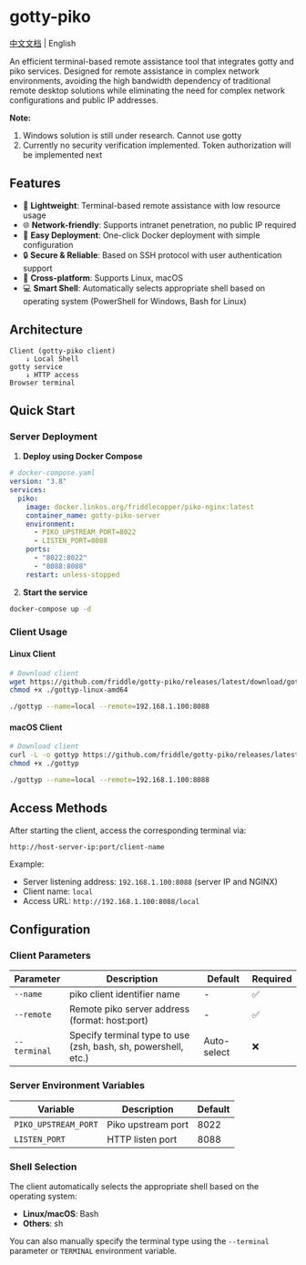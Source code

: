 # gotty-piko

[中文文档](README_CN.md) | English

An efficient terminal-based remote assistance tool that integrates gotty and piko services. Designed for remote assistance in complex network environments, avoiding the high bandwidth dependency of traditional remote desktop solutions while eliminating the need for complex network configurations and public IP addresses.

**Note:**
1. Windows solution is still under research. Cannot use gotty
2. Currently no security verification implemented. Token authorization will be implemented next

## Features

- 🚀 **Lightweight**: Terminal-based remote assistance with low resource usage
- 🌐 **Network-friendly**: Supports intranet penetration, no public IP required
- 🔧 **Easy Deployment**: One-click Docker deployment with simple configuration
- 🔒 **Secure & Reliable**: Based on SSH protocol with user authentication support
- 📱 **Cross-platform**: Supports Linux, macOS
- 💻 **Smart Shell**: Automatically selects appropriate shell based on operating system (PowerShell for Windows, Bash for Linux)

## Architecture

```
Client (gotty-piko client)
    ↓ Local Shell
gotty service
    ↓ HTTP access
Browser terminal
```

## Quick Start

### Server Deployment

1. **Deploy using Docker Compose**

```yaml
# docker-compose.yaml
version: "3.8"
services:
  piko:
    image: docker.linkos.org/friddlecopper/piko-nginx:latest
    container_name: gotty-piko-server
    environment:
      - PIKO_UPSTREAM_PORT=8022
      - LISTEN_PORT=8088
    ports:
      - "8022:8022"
      - "8088:8088"
    restart: unless-stopped
```

2. **Start the service**

```bash
docker-compose up -d
```

### Client Usage

#### Linux Client

```bash
# Download client
wget https://github.com/friddle/gotty-piko/releases/latest/download/gottyp-linux-amd64
chmod +x ./gottyp-linux-amd64

./gottyp --name=local --remote=192.168.1.100:8088
```

#### macOS Client

```bash
# Download client
curl -L -o gottyp https://github.com/friddle/gotty-piko/releases/latest/download/gottyp-darwin-amd64
chmod +x ./gottyp

./gottyp --name=local --remote=192.168.1.100:8088
```

## Access Methods

After starting the client, access the corresponding terminal via:
```
http://host-server-ip:port/client-name
```

Example:
- Server listening address: `192.168.1.100:8088` (server IP and NGINX)
- Client name: `local`
- Access URL: `http://192.168.1.100:8088/local`

## Configuration

### Client Parameters

| Parameter | Description | Default | Required |
|-----------|-------------|---------|----------|
| `--name` | piko client identifier name | - | ✅ |
| `--remote` | Remote piko server address (format: host:port) | - | ✅ |
| `--terminal` | Specify terminal type to use (zsh, bash, sh, powershell, etc.) | Auto-select | ❌ |

### Server Environment Variables

| Variable | Description | Default |
|----------|-------------|---------|
| `PIKO_UPSTREAM_PORT` | Piko upstream port | 8022 |
| `LISTEN_PORT` | HTTP listen port | 8088 |

### Shell Selection

The client automatically selects the appropriate shell based on the operating system:
- **Linux/macOS**: Bash
- **Others**: sh

You can also manually specify the terminal type using the `--terminal` parameter or `TERMINAL` environment variable.
